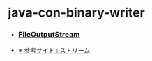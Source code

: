 # java-con-binary-writer

- ### [FileOutputStream](https://docs.oracle.com/javase/jp/16/docs/api/java.base/java/io/FileOutputStream.html)

- [※ 参考サイト : ストリーム](https://java-code.jp/category/stream)
